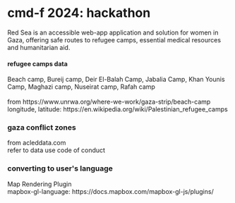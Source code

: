 # cmd-f 2024: hackathon

Red Sea is an accessible web-app application and solution for women in Gaza, offering safe routes to refugee camps, essential medical resources and humanitarian aid.
<br>
<h4>refugee camps data</h4> 
Beach camp, Bureij camp, Deir El-Balah Camp, Jabalia Camp, Khan Younis Camp, Maghazi camp, Nuseirat camp, Rafah camp
<br> <br>
from https://www.unrwa.org/where-we-work/gaza-strip/beach-camp
<br> longitude, latitude: https://en.wikipedia.org/wiki/Palestinian_refugee_camps

<br>
<h3>gaza conflict zones</h3> from acleddata.com
<br> refer to data use code of conduct

<br>

<h3>converting to user's language</h3>
Map Rendering Plugin <br>
mapbox-gl-language: https://docs.mapbox.com/mapbox-gl-js/plugins/
